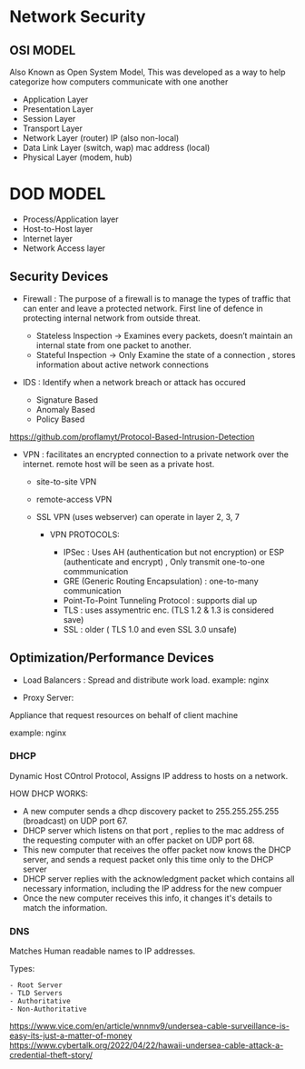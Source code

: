 # Network Security

## OSI MODEL

Also Known as Open System Model, This was developed as a way to help categorize  how computers communicate with one another

- Application Layer
- Presentation Layer
- Session Layer
- Transport Layer
- Network Layer  (router)     IP (also non-local)
- Data Link Layer (switch, wap)    mac address (local)
- Physical Layer  (modem, hub)


# DOD MODEL


- Process/Application layer
- Host-to-Host layer
- Internet layer
- Network Access layer



## Security Devices

- Firewall :
The purpose of a firewall is to manage the types of traffic that can enter and leave a protected network. First line of defence in protecting internal network from outside threat.

    - Stateless Inspection -> Examines every packets, doesn’t maintain an internal state from one packet to another.
    - Stateful Inspection  -> Only Examine the state of a connection , stores information about active network connections

- IDS :
Identify when a network breach or attack has occured

    - Signature Based
    - Anomaly Based
    - Policy Based

https://github.com/proflamyt/Protocol-Based-Intrusion-Detection

- VPN :
facilitates an encrypted connection to a private network over the internet. remote host will be seen as a private host.
    - site-to-site VPN
    - remote-access VPN
    - SSL VPN (uses webserver)
can operate in layer 2, 3, 7

        - VPN PROTOCOLS:

            - IPSec : Uses AH (authentication but not encryption) or ESP (authenticate and encrypt) , Only transmit one-to-one commmunication
            - GRE (Generic Routing Encapsulation) : one-to-many communication
            - Point-To-Point Tunneling Protocol : supports dial up
            - TLS : uses assymentric enc. (TLS 1.2 & 1.3 is considered save)
            - SSL : older ( TLS 1.0 and even SSL 3.0  unsafe)




## Optimization/Performance Devices

- Load Balancers :
Spread and distribute work load. example: nginx

- Proxy Server: 

Appliance that request resources on behalf of client machine

example: nginx



### DHCP
Dynamic Host COntrol Protocol, Assigns IP address to hosts on a network.

HOW DHCP WORKS:

- A new computer sends a dhcp discovery packet to 255.255.255.255 (broadcast) on UDP port 67.
- DHCP server which listens on that port , replies to the mac address of the requesting computer with an offer packet on UDP port 68.
- This new computer that receives the offer packet now knows the DHCP server, and sends a request packet only this time only to the DHCP server
- DHCP server replies with the acknowledgment packet which contains all necessary information, including the IP address for the new compuer 
- Once the new computer receives this info, it changes it's details to match the information.


### DNS

Matches Human readable names to IP addresses.

Types:

    - Root Server
    - TLD Servers
    - Authoritative
    - Non-Authoritative




https://www.vice.com/en/article/wnnmv9/undersea-cable-surveillance-is-easy-its-just-a-matter-of-money
https://www.cybertalk.org/2022/04/22/hawaii-undersea-cable-attack-a-credential-theft-story/